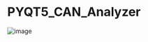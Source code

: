 # PYQT5_CAN_Analyzer

![image](https://github.com/SunsCaar-UV/PYQT5_CAN_Analyzer/assets/155974506/36aee81a-8baf-4293-ab4e-12e6222cd1ab)
